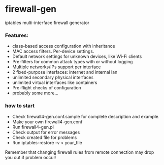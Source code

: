 # firewall-gen
 iptables multi-interface firewall generator
### Features:
* class-based access configuration with inheritance
* MAC access filters. Per-device settings.
* Default network settings for unknown devices, like Wi-Fi clients
* Pre-filters for common attack types with or without logging
* Multiple networks/IPs support per interface
* 2 fixed-purpose interfaces: internet and internal lan
* unlimited secondary physical interfaces
* unlimited virtual interfaces like containers
* Pre-flight checks of configuration
* probably some more...

### how to start
* Check firewall4-gen.conf.sample for complete description and example.
* Make your own firewall4-gen.conf
* Run firewall4-gen.pl
* Check output for error messages
* Check created file for problems
* Run iptables-restore -v < your_file

Remember that changing firewall rules from remote connection may drop you out if problem occur!

